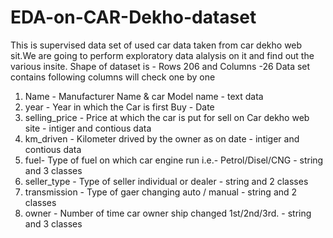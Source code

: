 # EDA-on-CAR-Dekho-dataset
This is supervised data set of used car data taken from car dekho web sit.We are going to perform exploratory data alalysis on it and find out the various insite.
Shape of dataset is - Rows 206 and Columns -26
Data set contains following columns will check one by one 
1. Name - Manufacturer Name & car Model name - text data 
2. year	- Year in which the Car is first Buy - Date 
3. selling_price - Price at which the car is put for sell on Car dekho web site - intiger and contious data
4. km_driven - Kilometer drived by the owner as on date - intiger and contious data
5. fuel- Type of fuel on which car engine run i.e.- Petrol/Disel/CNG - string and 3 classes
6. seller_type - Type of seller individual or dealer - string and 2 classes 
7. transmission - Type of gaer changing auto / manual - string and 2 classes 
8. owner - Number of time car owner ship changed 1st/2nd/3rd. - string and 3 classes 

